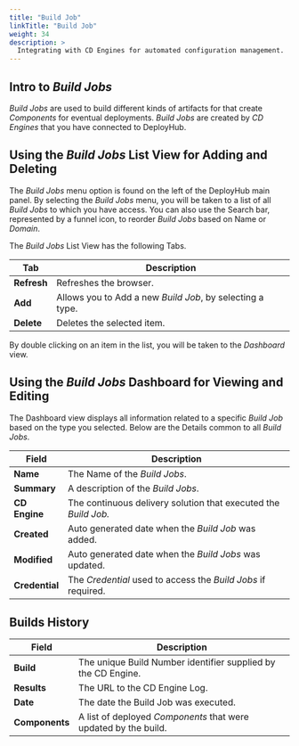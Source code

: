 ```yaml
---
title: "Build Job"
linkTitle: "Build Job"
weight: 34
description: >
  Integrating with CD Engines for automated configuration management.
---
```

## Intro to _Build Jobs_

_Build Jobs_ are used to build different kinds of artifacts for that create _Components_ for eventual deployments. _Build Jobs_ are created by _CD Engines_ that you have connected to DeployHub. 

## Using the _Build Jobs_ List View for Adding and Deleting

The _Build Jobs_ menu option is found on the left of the DeployHub main panel. By selecting the _Build Jobs_ menu, you will be taken to a list of all _Build Jobs_ to which you have access. You can also use the Search bar, represented by a funnel icon, to reorder _Build Jobs_ based on Name or _Domain_.

The _Build Jobs_ List View has the following Tabs.

| Tab | Description |
| --- | --- |
|**Refresh** | Refreshes the browser. |
| **Add** | Allows you to Add a new _Build Job_, by selecting a type. |
| **Delete** | Deletes the selected item. |

By double clicking on an item in the list, you will be taken to the _Dashboard_ view.

## Using the _Build Jobs_ Dashboard for Viewing and Editing

The Dashboard view displays all information related to a specific _Build Job_ based on the type you selected.  Below are the Details common to all _Build Jobs_.

| Field | Description |
| --- | --- |
| **Name** | The Name of the _Build Jobs_. |
| **Summary** | A description of the _Build Jobs_.|
| **CD Engine**| The continuous delivery solution that executed the _Build Job._
| **Created** | Auto generated date when the _Build Job_ was added.|
| **Modified**| Auto generated date when the _Build Jobs_ was updated.|
| **Credential**| The _Credential_ used to access the _Build Jobs_ if required. |

## Builds History

| Field | Description |
| --- | --- |
| **Build** | The unique Build Number identifier supplied by the CD Engine. |
| **Results** | The URL to the CD Engine Log. |
| **Date** | The date the Build Job was executed.|
| **Components**| A list of deployed _Components_ that were updated by the build. |
